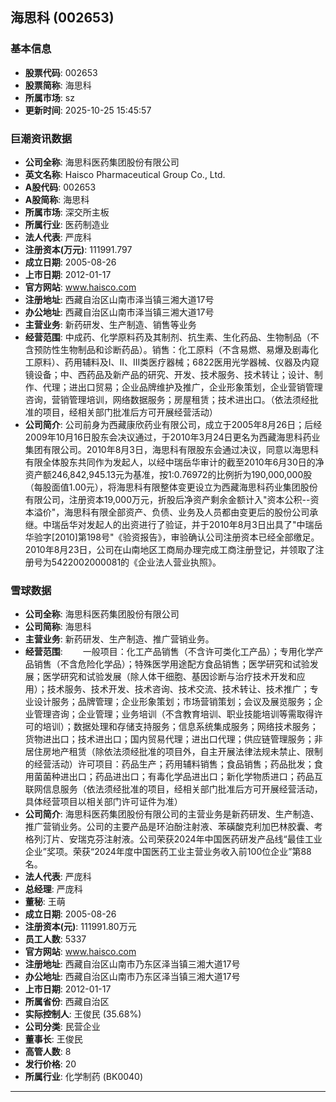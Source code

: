 ## 海思科 (002653)

### 基本信息

- **股票代码**: 002653
- **股票简称**: 海思科
- **所属市场**: sz
- **更新时间**: 2025-10-25 15:45:57

### 巨潮资讯数据

- **公司全称**: 海思科医药集团股份有限公司
- **英文名称**: Haisco Pharmaceutical Group Co., Ltd.
- **A股代码**: 002653
- **A股简称**: 海思科
- **所属市场**: 深交所主板
- **所属行业**: 医药制造业
- **法人代表**: 严庞科
- **注册资本(万元)**: 111991.797
- **成立日期**: 2005-08-26
- **上市日期**: 2012-01-17
- **官方网站**: www.haisco.com
- **注册地址**: 西藏自治区山南市泽当镇三湘大道17号
- **办公地址**: 西藏自治区山南市泽当镇三湘大道17号
- **主营业务**: 新药研发、生产制造、销售等业务
- **经营范围**: 中成药、化学原料药及其制剂、抗生素、生化药品、生物制品（不含预防性生物制品和诊断药品）。销售：化工原料（不含易燃、易爆及剧毒化工原料）、药用辅料及I、II、III类医疗器械；6822医用光学器械、仪器及内窥镜设备；中、西药品及新产品的研究、开发、技术服务、技术转让；设计、制作、代理；进出口贸易；企业品牌维护及推广，企业形象策划，企业营销管理咨询，营销管理培训，网络数据服务；房屋租赁；技术进出口。（依法须经批准的项目，经相关部门批准后方可开展经营活动）
- **公司简介**: 公司前身为西藏康欣药业有限公司，成立于2005年8月26日；后经2009年10月16日股东会决议通过，于2010年3月24日更名为西藏海思科药业集团有限公司。2010年8月3日，海思科有限股东会通过决议，同意以海思科有限全体股东共同作为发起人，以经中瑞岳华审计的截至2010年6月30日的净资产额246,842,945.13元为基准，按1:0.76972的比例折为190,000,000股（每股面值1.00元），将海思科有限整体变更设立为西藏海思科药业集团股份有限公司，注册资本19,000万元，折股后净资产剩余金额计入"资本公积--资本溢价"，海思科有限全部资产、负债、业务及人员都由变更后的股份公司承继。中瑞岳华对发起人的出资进行了验证，并于2010年8月3日出具了"中瑞岳华验字[2010]第198号"《验资报告》，审验确认公司注册资本已经全部缴足。2010年8月23日，公司在山南地区工商局办理完成工商注册登记，并领取了注册号为5422002000081的《企业法人营业执照》。

### 雪球数据

- **公司全称**: 海思科医药集团股份有限公司
- **公司简称**: 海思科
- **主营业务**: 新药研发、生产制造、推广营销业务。
- **经营范围**: 　　一般项目：化工产品销售（不含许可类化工产品）；专用化学产品销售（不含危险化学品）；特殊医学用途配方食品销售；医学研究和试验发展；医学研究和试验发展（除人体干细胞、基因诊断与治疗技术开发和应用）；技术服务、技术开发、技术咨询、技术交流、技术转让、技术推广；专业设计服务；品牌管理；企业形象策划；市场营销策划；会议及展览服务；企业管理咨询；企业管理；业务培训（不含教育培训、职业技能培训等需取得许可的培训）；数据处理和存储支持服务；信息系统集成服务；网络技术服务；货物进出口；技术进出口；国内贸易代理；进出口代理；供应链管理服务；非居住房地产租赁（除依法须经批准的项目外，自主开展法律法规未禁止、限制的经营活动）许可项目：药品生产；药用辅料销售；食品销售；药品批发；食用菌菌种进出口；药品进出口；有毒化学品进出口；新化学物质进口；药品互联网信息服务（依法须经批准的项目，经相关部门批准后方可开展经营活动，具体经营项目以相关部门许可证件为准）
- **公司简介**: 海思科医药集团股份有限公司的主营业务是新药研发、生产制造、推广营销业务。公司的主要产品是环泊酚注射液、苯磺酸克利加巴林胶囊、考格列汀片、安瑞克芬注射液。公司荣获2024年中国医药研发产品线“最佳工业企业”奖项。荣获“2024年度中国医药工业主营业务收入前100位企业”第88名。
- **法人代表**: 严庞科
- **总经理**: 严庞科
- **董秘**: 王萌
- **成立日期**: 2005-08-26
- **注册资本(元)**: 111991.80万元
- **员工人数**: 5337
- **官方网站**: www.haisco.com
- **注册地址**: 西藏自治区山南市乃东区泽当镇三湘大道17号
- **办公地址**: 西藏自治区山南市乃东区泽当镇三湘大道17号
- **上市日期**: 2012-01-17
- **所属省份**: 西藏自治区
- **实际控制人**: 王俊民 (35.68%)
- **公司分类**: 民营企业
- **董事长**: 王俊民
- **高管人数**: 8
- **发行价格**: 20
- **所属行业**: 化学制药 (BK0040)

---